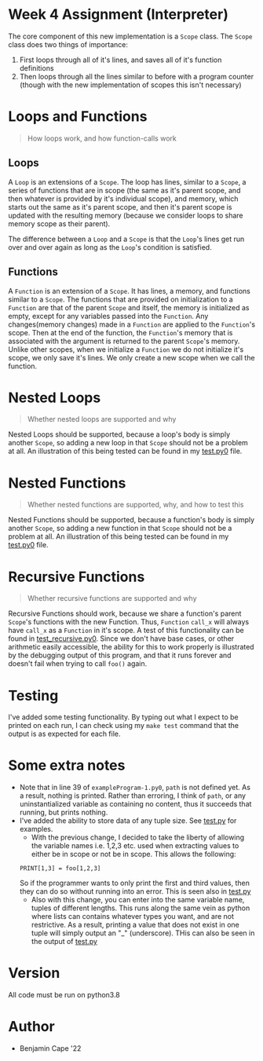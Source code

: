 # Week 4 Assignment (Interpreter)

The core component of this new implementation is a `Scope` class. The `Scope` class does two things of importance:

1. First loops through all of it's lines, and saves all of it's function definitions
2. Then loops through all the lines similar to before with a program counter (though with the new implementation of scopes this isn't necessary)

# Loops and Functions

> How loops work, and how function-calls work

## Loops

A `Loop` is an extensions of a `Scope`. The loop has lines, similar to a `Scope`, a series of functions that are in scope (the same as it's parent scope, and then whatever is provided by it's individual scope), and memory, which starts out the same as it's parent scope, and then it's parent scope is updated with the resulting memory (because we consider loops to share memory scope as their parent).

The difference between a `Loop` and a `Scope` is that the `Loop`'s lines get run over and over again as long as the `Loop`'s condition is satisfied.

## Functions

A `Function` is an extension of a `Scope`. It has lines, a memory, and functions similar to a `Scope`. The functions that are provided on initialization to a `Function` are that of the parent `Scope` and itself, the memory is initialized as empty, except for any variables passed into the `Function`. Any changes(memory changes) made in a `Function` are applied to the `Function`'s scope. Then at the end of the function, the `Function`'s memory that is associated with the argument is returned to the parent `Scope`'s memory. Unlike other scopes, when we initialize a `Function` we do not initialize it's scope, we only save it's lines. We only create a new scope when we call the function.

# Nested Loops

> Whether nested loops are supported and why

Nested Loops should be supported, because a loop's body is simply another `Scope`, so adding a new loop in that `Scope` should not be a problem at all. An illustration of this being tested can be found in my [test.py0](./test.py0#37) file.

# Nested Functions

> Whether nested functions are supported, why, and how to test this

Nested Functions should be supported, because a function's body is simply another `Scope`, so adding a new function in that `Scope` should not be a problem at all. An illustration of this being tested can be found in my [test.py0](./test.py0#L1) file.

# Recursive Functions

> Whether recursive functions are supported and why

Recursive Functions should work, because we share a function's parent `Scope`'s functions with the new Function. Thus, `Function` `call_x` will always have `call_x` as a `Function` in it's scope. A test of this functionality can be found in [test_recursive.py0](./test_recursive.py0). Since we don't have base cases, or other arithmetic easily accessible, the ability for this to work properly is illustrated by the debugging output of this program, and that it runs forever and doesn't fail when trying to call `foo()` again.

# Testing

I've added some testing functionality. By typing out what I expect to be printed on each run, I can check using my `make test` command that the output is as expected for each file.

# Some extra notes

- Note that in line 39 of `exampleProgram-1.py0`, `path` is not defined yet. As a result, nothing is printed. Rather than erroring, I think of `path`, or any uninstantialized variable as containing no content, thus it succeeds that running, but prints nothing.
- I've added the ability to store data of any tuple size. See [test.py](./test.py0#L57) for examples.
  - With the previous change, I decided to take the liberty of allowing the variable names i.e. 1,2,3 etc. used when extracting values to either be in scope or not be in scope. This allows the following:
  ```
  PRINT[1,3] = foo[1,2,3]
  ```
  So if the programmer wants to only print the first and third values, then they can do so without running into an error. This is seen also in [test.py](./test.py0#L67)
  - Also with this change, you can enter into the same variable name, tuples of different lengths. This runs along the same vein as python where lists can contains whatever types you want, and are not restrictive. As a result, printing a value that does not exist in one tuple will simply output an "\_" (underscore). THis can also be seen in the output of [test.py](./test_output.txt#L9-L11)

# Version

All code must be run on python3.8

# Author

- Benjamin Cape '22
